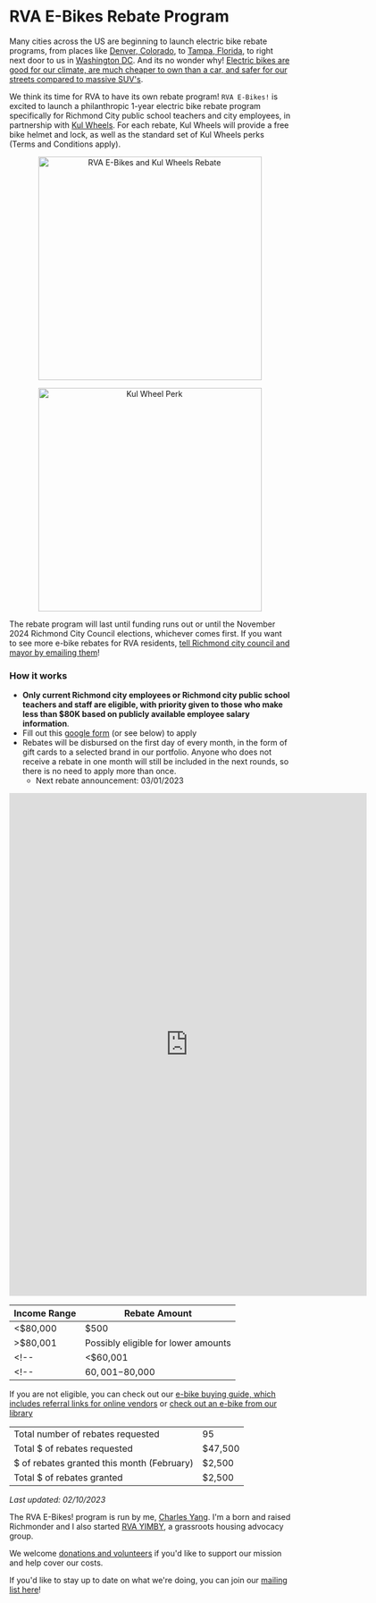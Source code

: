 # RVA E-Bikes Rebate Program

Many cities across the US are beginning to launch electric bike rebate programs, from places like [Denver, Colorado](https://denverite.com/2022/06/28/denver-ebike-rebate-program/), to [Tampa, Florida](https://www.wusf.org/transportation/2023-03-01/tampa-voucher-program-incentive-purchase-ebikes), to right next door to us in [Washington DC](https://dcist.com/story/23/09/19/dc-council-passes-ebike-bill/). And its no wonder why! [Electric bikes are good for our climate, are much cheaper to own than a car, and safer for our streets compared to massive SUV's](https://charlesyang.substack.com/p/chartbook-electric-bikes-as-a-climate). 

We think its time for RVA to have its own rebate program! `RVA E-Bikes!` is excited to launch a philanthropic 1-year electric bike rebate program specifically for Richmond City public school teachers and city employees, in partnership with [Kul Wheels](https://www.kulwheels.com/). For each rebate, Kul Wheels will provide a free bike helmet and lock, as well as the standard set of Kul Wheels perks (Terms and Conditions apply).

<p align="center">
  <img src="/img/rebate-logo.png" alt="RVA E-Bikes and Kul Wheels Rebate" width="400"/>
</p>

<p align="center">
  <img src="/img/kul-wheel-perk.png" alt="Kul Wheel Perk" width="400"/>
</p>


The rebate program will last until funding runs out or until the November 2024 Richmond City Council elections, whichever comes first. If you want to see more e-bike rebates for RVA residents, [tell Richmond city council and mayor by emailing them](https://www.rva.gov/richmond-city-council/council-contacts)! 


### How it works

- **Only current Richmond city employees or Richmond city public school teachers and staff are eligible, with priority given to those who make less than $80K based on publicly available employee salary information**.
- Fill out this [google form](https://docs.google.com/forms/d/e/1FAIpQLSfrgMr1SfaDYMIIlYXz1Zsz-IDjBqTcMeahPPFlsU_ImgsJoQ/viewform?usp=sf_link) (or see below) to apply
- Rebates will be disbursed on the first day of every month, in the form of gift cards to a selected brand in our portfolio. Anyone who does not receive a rebate in one month will still be included in the next rounds, so there is no need to apply more than once.
  - Next rebate announcement: 03/01/2023
<!-- - Rebate amounts will be determined by income band, as shown below. Applicants in lower income bands will have priority. -->

<iframe src="https://docs.google.com/forms/d/e/1FAIpQLSfrgMr1SfaDYMIIlYXz1Zsz-IDjBqTcMeahPPFlsU_ImgsJoQ/viewform?embedded=true" width="640" height="900" frameborder="0" marginheight="0" marginwidth="0">Loading…</iframe>


| Income Range| Rebate Amount |
|-|-|
| <$80,000 | $500 |
| >$80,001   | Possibly eligible for lower amounts |
<!--| <$60,001  | $500 | -->
<!--| $60,001-$80,000 | $300 | -->

If you are not eligible, you can check out our [e-bike buying guide, which includes referral links for online vendors](/get-yours) or [check out an e-bike from our library](/library)

| | |
|-|-|
| Total number of rebates requested  | 95 | 
| Total $ of rebates requested | $47,500 |
| $ of rebates granted this month (February)| $2,500 |
| Total $ of rebates granted   | $2,500 |


*Last updated: 02/10/2023*

The RVA E-Bikes! program is run by me, [Charles Yang](https://charlesxjyang.github.io/). I'm a born and raised Richmonder and I also started [RVA YIMBY](https://www.rvayimby.org/), a grassroots housing advocacy group.

We welcome [donations and volunteers](/support) if
you'd like to support our mission and help cover our costs.

If you'd like to stay up to date on what we're doing, you can join our [mailing list here](https://postal.hackclub.com/subscription?f=5woUKHu1s4XPW892OVums76k8Dsc763PRikd7YwMcUHwCvdkV5976394KFdqlsMECneN2u8QkXiax1FTZhQm2sdIWtWA)!